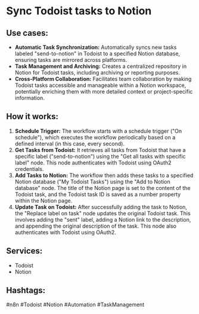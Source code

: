# Sync Todoist tasks to Notion

## Use cases:

*   **Automatic Task Synchronization:** Automatically syncs new tasks labeled "send-to-notion" in Todoist to a specified Notion database, ensuring tasks are mirrored across platforms.
*   **Task Management and Archiving:** Creates a centralized repository in Notion for Todoist tasks, including archiving or reporting purposes.
*   **Cross-Platform Collaboration:** Facilitates team collaboration by making Todoist tasks accessible and manageable within a Notion workspace, potentially enriching them with more detailed context or project-specific information.

## How it works:

1.  **Schedule Trigger:** The workflow starts with a schedule trigger ("On schedule"), which executes the workflow periodically based on a defined interval (in this case, every second).
2.  **Get Tasks from Todoist:** It retrieves all tasks from Todoist that have a specific label ("send-to-notion") using the "Get all tasks with specific label" node. This node authenticates with Todoist using OAuth2 credentials.
3.  **Add Tasks to Notion:** The workflow then adds these tasks to a specified Notion database ("My Todoist Tasks") using the "Add to Notion database" node. The title of the Notion page is set to the content of the Todoist task, and the Todoist task ID is saved as a number property within the Notion page.
4.  **Update Task on Todoist:** After successfully adding the task to Notion, the "Replace label on task" node updates the original Todoist task. This involves adding the "sent" label, adding a Notion link to the description, and appending the original description of the task. This node also authenticates with Todoist using OAuth2.

## Services:

*   Todoist
*   Notion

## Hashtags:

#n8n #Todoist #Notion #Automation #TaskManagement
